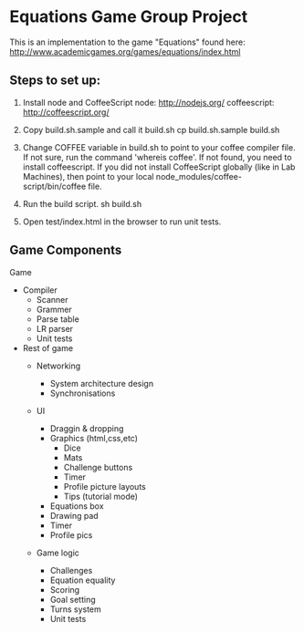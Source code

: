 Equations Game Group Project
============================

This is an implementation to the game "Equations" found here: http://www.academicgames.org/games/equations/index.html


Steps to set up:
----------------

1. Install node and CoffeeScript
   node: http://nodejs.org/
   coffeescript: http://coffeescript.org/

2. Copy build.sh.sample and call it build.sh
   cp build.sh.sample build.sh

3. Change COFFEE variable in build.sh to point to your coffee compiler file. If not sure, run the command 'whereis coffee'. If not found, you need to install coffeescript. If you did not install CoffeeScript globally (like in Lab Machines), then point to your local node_modules/coffee-script/bin/coffee file.

4. Run the build script. 
   sh build.sh

5. Open test/index.html in the browser to run unit tests.

Game Components
---------------

Game
 - Compiler
 	- Scanner
 	- Grammer
 	- Parse table
 	- LR parser
 	- Unit tests
 - Rest of game
 	- Networking
 		- System architecture design
 		- Synchronisations
 		
 	- UI
 		- Draggin & dropping
 		- Graphics (html,css,etc)
 			- Dice
 			- Mats
 			- Challenge buttons
 			- Timer
 			- Profile picture layouts
 			- Tips (tutorial mode)
 		- Equations box
 		- Drawing pad
 		- Timer
 		- Profile pics
 	- Game logic
 		- Challenges
 		- Equation equality
 		- Scoring
 		- Goal setting
 		- Turns system
 		- Unit tests




